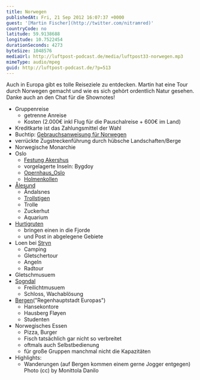 ```yaml
---
title: Norwegen
publishedAt: Fri, 21 Sep 2012 16:07:37 +0000
guest: '[Martin Fischer](http://twitter.com/nitramred)'
countryCode: no
latitude: 59.9138688
longitude: 10.7522454
durationSeconds: 4273
byteSize: 1048576
mediaUrl: http://luftpost-podcast.de/media/luftpost33-norwegen.mp3
mimeType: audio/mpeg
guid: http://luftpost-podcast.de/?p=513
---
```


Auch in Europa gibt es tolle Reiseziele zu entdecken. Martin hat eine Tour durch Norwegen gemacht und wie es sich gehört ordentlich Natur gesehen. Danke auch an den Chat für die Shownotes! 
* Gruppenreise  
   * getrenne Anreise  
   * Kosten (2.000€ inkl Flug für die Pauschalreise + 600€ im Land)
* Kreditkarte ist das Zahlungsmittel der Wahl
* Buchtip: [Gebrauchsanweisung für Norwegen](http://amzn.to/SDE8Zb)
* verrückte Zugstreckenführung durch hübsche Landschaften/Berge
* Norwegische Monarchie
* Oslo  
   * [Festung Akershus](http://de.wikipedia.org/wiki/Festung%5FAkershus)  
   * vorgelagerte Inseln: Bygdoy  
   * [Opernhaus\_Oslo](http://de.wikipedia.org/wiki/Opernhaus%5FOslo)  
   * [Holmenkollen](http://www.holmenkollen.com/eng)
* [Ålesund](http://de.wikipedia.org/wiki/Alesund)  
   * Åndalsnes  
   * [Trollstigen](http://de.wikipedia.org/wiki/Trollstigen)  
   * Trolle  
   * Zuckerhut  
   * Aquarium
* [Hurtigruten](http://de.wikipedia.org/wiki/Hurtigruten)  
   * bringen einen in die Fjorde  
   * und Post in abgelegene Gebiete
* Loen bei [Stryn](http://de.wikipedia.org/wiki/Stryn)  
   * Camping  
   * Gletschertour  
   * Angeln  
   * Radtour
* Gletschmusuem
* [Sogndal](http://de.wikipedia.org/wiki/Sogndal)  
   * Freilichtmusuem  
   * Schloss, Wachablösung
* [Bergen](http://de.wikipedia.org/wiki/Bergen%5F%28Norwegen%29)("Regenhauptstadt Europas")  
   * Hansekontore  
   * Hausberg Fløyen  
   * Studenten
* Norwegisches Essen  
   * Pizza, Burger  
   * Fisch tatsächlich gar nicht so verbreitet  
   * oftmals auch Selbstbedienung  
   * für große Gruppen manchmal nicht die Kapazitäten
* Highlights:  
   * Wanderungen (auf Bergen kommen einem gerne Jogger entgegen)
Photo (cc) by Monittola Danilo
